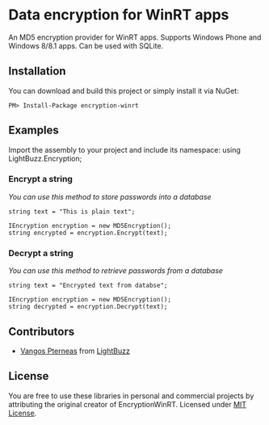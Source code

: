 # Data encryption for WinRT apps

An MD5 encryption provider for WinRT apps. Supports Windows Phone and Windows 8/8.1 apps. Can be used with SQLite.

## Installation
You can download and build this project or simply install it via NuGet:
	
	PM> Install-Package encryption-winrt

## Examples
Import the assembly to your project and include its namespace:
	using LightBuzz.Encryption;

### Encrypt a string
*You can use this method to store passwords into a database*
	
	string text = "This is plain text";

	IEncryption encryption = new MD5Encryption();
	string encrypted = encryption.Encrypt(text);

### Decrypt a string
*You can use this method to retrieve passwords from a database*
	
	string text = "Encrypted text from databse";

	IEncryption encryption = new MD5Encryption();
	string decrypted = encryption.Decrypt(text);

## Contributors
* [Vangos Pterneas](http://pterneas.com) from [LightBuzz](http://lightbuzz.com)

## License
You are free to use these libraries in personal and commercial projects by attributing the original creator of EncryptionWinRT. Licensed under [MIT License](https://github.com/LightBuzz/encryption-winrt/blob/master/LICENSE).
